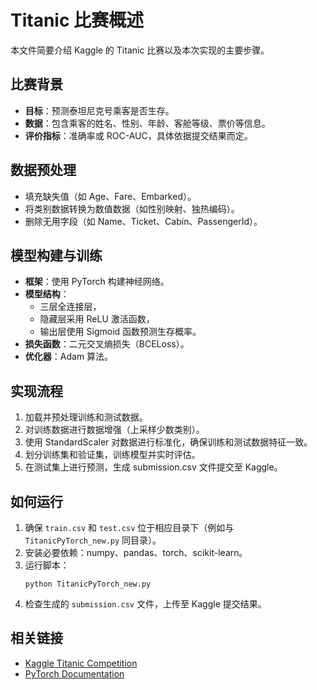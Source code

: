 # Titanic 比赛概述

本文件简要介绍 Kaggle 的 Titanic 比赛以及本次实现的主要步骤。

## 比赛背景
- **目标**：预测泰坦尼克号乘客是否生存。
- **数据**：包含乘客的姓名、性别、年龄、客舱等级、票价等信息。
- **评价指标**：准确率或 ROC-AUC，具体依据提交结果而定。

## 数据预处理
- 填充缺失值（如 Age、Fare、Embarked）。
- 将类别数据转换为数值数据（如性别映射、独热编码）。
- 删除无用字段（如 Name、Ticket、Cabin、PassengerId）。

## 模型构建与训练
- **框架**：使用 PyTorch 构建神经网络。
- **模型结构**：
  - 三层全连接层，
  - 隐藏层采用 ReLU 激活函数，
  - 输出层使用 Sigmoid 函数预测生存概率。
- **损失函数**：二元交叉熵损失（BCELoss）。
- **优化器**：Adam 算法。

## 实现流程
1. 加载并预处理训练和测试数据。
2. 对训练数据进行数据增强（上采样少数类别）。
3. 使用 StandardScaler 对数据进行标准化，确保训练和测试数据特征一致。
4. 划分训练集和验证集，训练模型并实时评估。
5. 在测试集上进行预测，生成 submission.csv 文件提交至 Kaggle。

## 如何运行
1. 确保 `train.csv` 和 `test.csv` 位于相应目录下（例如与 `TitanicPyTorch_new.py` 同目录）。
2. 安装必要依赖：numpy、pandas、torch、scikit-learn。
3. 运行脚本：
   ```
   python TitanicPyTorch_new.py
   ```
4. 检查生成的 `submission.csv` 文件，上传至 Kaggle 提交结果。

## 相关链接
- [Kaggle Titanic Competition](https://www.kaggle.com/competitions/titanic/overview)
- [PyTorch Documentation](https://pytorch.org/)

